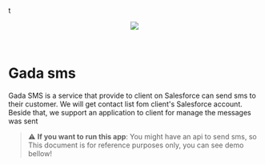<br />t
<p align="center"> 
  <a href="">
    <img src="https://res.cloudinary.com/vinhhai/image/upload/v1594373035/nvf6jx1coelrjfdwnvoj.png">
  </a>
</p>

<br />

# Gada sms

Gada SMS is a service that provide to client on Salesforce can send sms to their customer. We will get contact list fom client's Salesforce account. Beside that, we support an application to client for manage the messages was sent

> :warning: **If you want to run this app**: You might have an api to send sms, so This document is for reference purposes only, you can see demo bellow!
